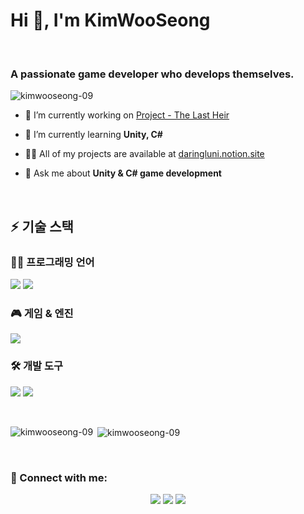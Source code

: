 <h1 align="left">Hi 👋, I'm KimWooSeong</h1>
<br>
<h3 align="left">A passionate game developer who develops themselves.</h3>

<p align="left"> <img src="https://komarev.com/ghpvc/?username=kimwooseong-09&label=Profile%20views&color=0e75b6&style=flat" alt="kimwooseong-09" /> </p>

- 🔭 I’m currently working on [Project - The Last Heir](https://jet-airedale-058.notion.site/Project-Name-The-Last-Heir-20ed923297628006be3ccd4b42e2e38a)

- 🌱 I’m currently learning **Unity, C#**

- 👨‍💻 All of my projects are available at [daringluni.notion.site](daringluni.notion.site)

- 💬 Ask me about **Unity & C# game development**

<p></p>

<br>

<p align="left">
</p>

## ⚡ 기술 스택

### 🧑‍💻 프로그래밍 언어
<p>
  <img src="https://img.shields.io/badge/C%23-239120?style=for-the-badge&logo=c-sharp&logoColor=white"/>
  <img src="https://img.shields.io/badge/Python-3776AB?style=for-the-badge&logo=python&logoColor=white"/>
</p>

### 🎮 게임 & 엔진
<p>
  <img src="https://img.shields.io/badge/Unity-000000?style=for-the-badge&logo=unity&logoColor=white"/>
</p>

### 🛠️ 개발 도구
<p>
  <img src="https://img.shields.io/badge/VSCode-007ACC?style=for-the-badge&logo=visual-studio-code&logoColor=white"/>
  <img src="https://img.shields.io/badge/Git-F05032?style=for-the-badge&logo=git&logoColor=white"/>
</p>

<p></p>

<br>

<p><img align="left" src="https://github-readme-stats.vercel.app/api/top-langs?username=kimwooseong-09&show_icons=true&locale=en&layout=compact" alt="kimwooseong-09" /></p>

<p>&nbsp;<img align="center" src="https://github-readme-stats.vercel.app/api?username=kimwooseong-09&show_icons=true&locale=en" alt="kimwooseong-09" /></p>

<p></p>

<br>

<h3 align="left">🤝 Connect with me:</h3>

<div align="center">
  <a href="mailto:daringluni@gmail.com"><img src="https://img.shields.io/badge/Gmail-22223b?style=for-the-badge&logo=gmail&logoColor=white"/></a>
  <a href="https://daringluni.notion.site"><img src="https://img.shields.io/badge/Notion-22223b?style=for-the-badge&logo=notion&logoColor=white"/></a>
  <a href="https://instagram.com/K._ws_9"><img src="https://img.shields.io/badge/Instagram-22223b?style=for-the-badge&logo=instagram&logoColor=white"/></a>
</div>


